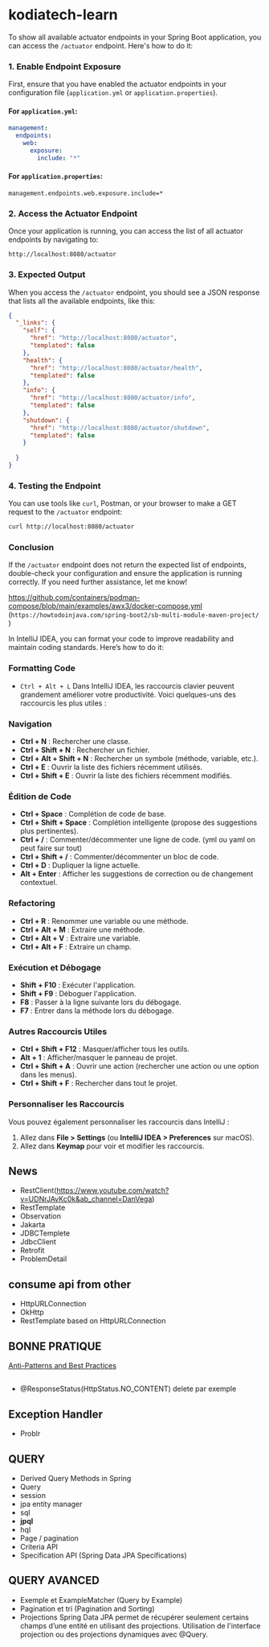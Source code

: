 # kodiatech-learn


To show all available actuator endpoints in your Spring Boot application, you can access the `/actuator` endpoint. Here's how to do it:

### 1. Enable Endpoint Exposure
First, ensure that you have enabled the actuator endpoints in your configuration file (`application.yml` or `application.properties`).

#### For `application.yml`:
```yaml
management:
  endpoints:
    web:
      exposure:
        include: "*"
```

#### For `application.properties`:
```properties
management.endpoints.web.exposure.include=*
```

### 2. Access the Actuator Endpoint
Once your application is running, you can access the list of all actuator endpoints by navigating to:

```
http://localhost:8080/actuator
```

### 3. Expected Output
When you access the `/actuator` endpoint, you should see a JSON response that lists all the available endpoints, like this:

```json
{
  "_links": {
    "self": {
      "href": "http://localhost:8080/actuator",
      "templated": false
    },
    "health": {
      "href": "http://localhost:8080/actuator/health",
      "templated": false
    },
    "info": {
      "href": "http://localhost:8080/actuator/info",
      "templated": false
    },
    "shutdown": {
      "href": "http://localhost:8080/actuator/shutdown",
      "templated": false
    }
   
  }
}
```

### 4. Testing the Endpoint
You can use tools like `curl`, Postman, or your browser to make a GET request to the `/actuator` endpoint:

```bash
curl http://localhost:8080/actuator
```

### Conclusion
If the `/actuator` endpoint does not return the expected list of endpoints, double-check your configuration and ensure the application is running correctly. If you need further assistance, let me know!


https://github.com/containers/podman-compose/blob/main/examples/awx3/docker-compose.yml
(`https://howtodoinjava.com/spring-boot2/sb-multi-module-maven-project/ `)


In IntelliJ IDEA, you can format your code to improve readability and maintain coding standards. Here’s how to do it:

### Formatting Code
- `Ctrl + Alt + L`
  Dans IntelliJ IDEA, les raccourcis clavier peuvent grandement améliorer votre productivité. Voici quelques-uns des raccourcis les plus utiles :

### Navigation
- **Ctrl + N** : Rechercher une classe.
- **Ctrl + Shift + N** : Rechercher un fichier.
- **Ctrl + Alt + Shift + N** : Rechercher un symbole (méthode, variable, etc.).
- **Ctrl + E** : Ouvrir la liste des fichiers récemment utilisés.
- **Ctrl + Shift + E** : Ouvrir la liste des fichiers récemment modifiés.

### Édition de Code
- **Ctrl + Space** : Complétion de code de base.
- **Ctrl + Shift + Space** : Complétion intelligente (propose des suggestions plus pertinentes).
- **Ctrl + /** : Commenter/décommenter une ligne de code. (yml ou yaml on peut faire sur tout)
- **Ctrl + Shift + /** : Commenter/décommenter un bloc de code.
- **Ctrl + D** : Dupliquer la ligne actuelle.
- **Alt + Enter** : Afficher les suggestions de correction ou de changement contextuel.

### Refactoring
- **Ctrl + R** : Renommer une variable ou une méthode.
- **Ctrl + Alt + M** : Extraire une méthode.
- **Ctrl + Alt + V** : Extraire une variable.
- **Ctrl + Alt + F** : Extraire un champ.

### Exécution et Débogage
- **Shift + F10** : Exécuter l'application.
- **Shift + F9** : Déboguer l'application.
- **F8** : Passer à la ligne suivante lors du débogage.
- **F7** : Entrer dans la méthode lors du débogage.

### Autres Raccourcis Utiles
- **Ctrl + Shift + F12** : Masquer/afficher tous les outils.
- **Alt + 1** : Afficher/masquer le panneau de projet.
- **Ctrl + Shift + A** : Ouvrir une action (rechercher une action ou une option dans les menus).
- **Ctrl + Shift + F** : Rechercher dans tout le projet.

### Personnaliser les Raccourcis
Vous pouvez également personnaliser les raccourcis dans IntelliJ :
1. Allez dans **File > Settings** (ou **IntelliJ IDEA > Preferences** sur macOS).
2. Allez dans **Keymap** pour voir et modifier les raccourcis.



## News 
- RestClient(https://www.youtube.com/watch?v=UDNrJAvKc0k&ab_channel=DanVega)
- RestTemplate
- Observation
- Jakarta
- JDBCTemplete
- JdbcClient 
- Retrofit
- ProblemDetail

## consume api from other
- HttpURLConnection 
- OkHttp
- RestTemplate based on  HttpURLConnection


## BONNE PRATIQUE
[Anti-Patterns and Best Practices](https://www.youtube.com/watch?v=koxu51eqDiQ&ab_channel=SivaLabs)

##
- @ResponseStatus(HttpStatus.NO_CONTENT) delete par exemple
## Exception Handler
- Problr

## QUERY
- Derived Query Methods in Spring
- Query
- session
- jpa entity manager
- sql
- **jpql**
- hql
- Page / pagination
- Criteria API
- Specification API (Spring Data JPA Specifications)
## QUERY AVANCED
- Exemple et ExampleMatcher (Query by Example)
-  Pagination et tri (Pagination and Sorting)
- Projections
  Spring Data JPA permet de récupérer seulement certains champs d’une entité en utilisant des projections.
  Utilisation de l'interface projection ou des projections dynamiques avec @Query.

